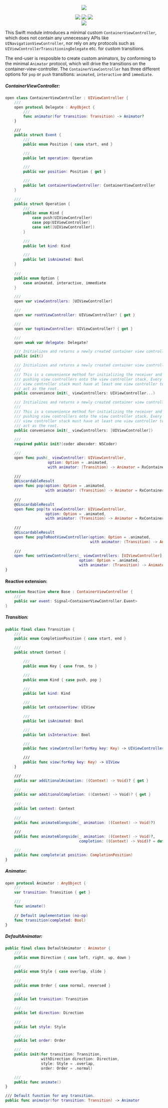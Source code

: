 <p align="center"><img src="Resources/logo.png" /></p>
<p align="center">
	<img src="https://img.shields.io/badge/Language-Swift%204.0-orange.svg?style=flat-square&link=https://swift.org&link=https://github.com/apple/swift/blob/master/CHANGELOG.md"/>	
	<img src="https://img.shields.io/cocoapods/v/RxContainer.svg?maxAge=120&label=Version&colorB=01A5EB&style=flat-square"/>
	<img src="https://img.shields.io/badge/License-MIT-ff5050.svg?maxAge=120&style=flat-square"/><br>
	<!---hide until linked correctly--
	<a href="https://travis-ci.org/DevAndArtist/RxContainer">
		<img src="http://img.shields.io/travis/DevAndArtist/RxContainer.svg?label=Travis%20CI&style=flat-square"/>
	</a><br>
	<a href="https://codecov.io/gh/DevAndArtist/RxContainer">
		<img src="https://img.shields.io/codecov/c/github/DevAndArtist/RxContainer.svg?label=Code%20coverage&style=flat-square"/>
	--->
	</a>
	<img src="https://img.shields.io/badge/Compatibility-Carthage%20%7C%20CocoaPods-a0a0a0.svg?maxAge=120&style=flat-square"/>
</p>

This Swift module introduces a minimal custom `ContainerViewController`, which does not contain any unnecessary APIs like `UINavigationViewController`, nor rely on any protocols such as `UIViewControllerTransitioningDelegate` etc. for custom transitions.

The end-user is resposible to create custom animators, by conforming to the minimal `Animator` protocol, which will drive the transitions on the container-view-controller.  The `ContainerViewController` has three different options for `pop` or `push` transitions: `animated`, `interactive` and `immediate`.

##### ContainerViewController:

```swift
open class ContainerViewController : UIViewController {
    ///
    open protocol Delegate : AnyObject {
        ///
        func animator(for transition: Transition) -> Animator?
    }

    ///
    public struct Event {
        ///
        public enum Position { case start, end }

        ///
        public let operation: Operation

        ///
        public var position: Position { get }

        ///
        public let containerViewController: ContainerViewController
    }

    ///
    public struct Operation {
        ///
        public enum Kind {
            case push(UIViewController)
            case pop(UIViewController)
            case set([UIViewController])
        }
        
        ///
        public let kind: Kind

        ///
        public let isAnimated: Bool
    }
    
    ///
    public enum Option {
        case animated, interactive, immediate
    }

    ///
    open var viewControllers: [UIViewController]

    ///
    open var rootViewController: UIViewController? { get }

    ///
    open var topViewController: UIViewController? { get }

    ///
    open weak var delegate: Delegate?

    /// Initializes and returns a newly created container view controller.
    public init()

    /// Initializes and returns a newly created container view controller.
    ///
    /// This is a convenience method for initializing the receiver and
    /// pushing view controllers onto the view controller stack. Every
    /// view controller stack must have at least one view controller to 
    /// act as the root.
    public convenience init(_ viewControllers: UIViewController...)

    /// Initializes and returns a newly created container view controller.
    ///
    /// This is a convenience method for initializing the receiver and
    /// pushing view controllers onto the view controller stack. Every
    /// view controller stack must have at least one view controller to 
    /// act as the root.
    public convenience init(_ viewControllers: [UIViewController])

    ///
    required public init?(coder aDecoder: NSCoder)

    ///
    open func push(_ viewController: UIViewController, 
                   option: Option = .animated, 
                   with animator: (Transition) -> Animator = RxContainer.animator(for:))
    
    ///
    @discardableResult
    open func pop(option: Option = .animated, 
                  with animator: (Transition) -> Animator = RxContainer.animator(for:)) -> UIViewController?
    
    ///
    @discardableResult
    open func pop(to viewController: UIViewController, 
                  option: Option = .animated,
                  with animator: (Transition) -> Animator = RxContainer.animator(for:)) -> [UIViewController]?
    
    ///
    @discardableResult
    open func popToRootViewController(option: Option = .animated,
                                      with animator: (Transition) -> Animator = RxContainer.animator(for:)) -> [UIViewController]?
    
    ///
    open func setViewControllers(_ viewControllers: [UIViewController], 
                                 option: Option = .animated,
                                 with animator: (Transition) -> Animator = RxContainer.animator(for:))
}
```

#### Reactive extension:

```swift
extension Reactive where Base : ContainerViewController {
	///
	public var event: Signal<ContainerViewController.Event>
}
```

##### Transition:

```swift 
public final class Transition {
    ///
    public enum CompletionPosition { case start, end }

    ///
    public struct Context {

        ///
        public enum Key { case from, to }

        ///
        public enum Kind { case push, pop }

        ///
        public let kind: Kind

        ///
        public let containerView: UIView

        ///
        public let isAnimated: Bool

        ///
        public let isInteractive: Bool

        ///
        public func viewController(forKey key: Key) -> UIViewController

        ///
        public func view(forKey key: Key) -> UIView
    }

    ///
    public var additionalAnimation: ((Context) -> Void)? { get }
    
    ///
    public var additionalCompletion: ((Context) -> Void)? { get }
    
    ///
    public let context: Context
    
    ///
    public func animateAlongside(_ animation: ((Context) -> Void)?)
    
    ///
    public func animateAlongside(_ animation: ((Context) -> Void)?, 
                                 completion: ((Context) -> Void)? = default)

    ///
    public func complete(at position: CompletionPosition)
}
```

##### Animator:

```swift
open protocol Animator : AnyObject {
    ///
    var transition: Transition { get }

    ///
    func animate()
    
    // Default implementation (no-op)
    func transition(completed: Bool)
}
```
##### DefaultAnimator:

```swift
public final class DefaultAnimator : Animator {
    ///
    public enum Direction { case left, right, up, down }

    ///
    public enum Style { case overlap, slide }    
    
    ///
    public enum Order { case normal, reversed }

    ///
    public let transition: Transition

    ///
    public let direction: Direction
    
    ///
    public let style: Style

    ///
    public let order: Order

    ///
    public init(for transition: Transition,
	            withDirection direction: Direction,
	            style: Style = .overlap,
	            order: Order = .normal)

    ///
    public func animate()
}

/// Default function for any transition.
public func animator(for transition: Transition) -> Animator
```
